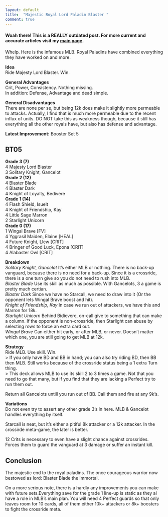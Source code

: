 ```yaml
---
layout: default
title:  "Majestic Royal Lord Paladin Blaster "
comment: true
---
```


####  Woah there! This is a REALLY outdated post. For more current and accurate articles visit my [main page](/cfvg).

<p>Whelp. Here is the infamous MLB. Royal Paladins have combined everything they have worked on and more.</p>
<p><strong>Idea</strong><br />
Ride Majesty Lord Blaster. Win.</p>
<p><strong>General Advantages</strong><br />
Crit, Power, Consistency. Nothing missing.<br />
In addition: Defense, Advantage and dead simple.</p><!-- more -->
<p><strong>General Disadvantages</strong><br />
There are none per se, but being 12k does make it slightly more permeable to attacks. Actually, I find that is much more permeable due to the recent influx of units. DO NOT take this as weakness though, because it still has everything all the other royals have, but also has defense and advantage.</p>
<p><strong>Latest Improvement:</strong> Booster Set 5</p>
<h2>BT05</h2>
<p><strong>Grade 3 (7)</strong><br />
4 Majesty Lord Blaster<br />
3 Solitary Knight, Gancelot<br />
<strong>Grade 2 (12)</strong><br />
4 Blaster Blade<br />
4 Blaster Dark<br />
4 Knight of Loyalty, Bedivere<br />
<strong>Grade 1 (14)</strong><br />
4 Flash Shield, Isuelt<br />
4 Knight of Friendship, Kay<br />
4 Little Sage Marron<br />
2 Starlight Unicorn<br />
<strong>Grade 0 (17)</strong><br />
1 Wingal Brave [FV]<br />
4 Yggrasil Maiden, Elaine [HEAL]<br />
4 Future Knight, Llew [CRIT]<br />
4 Bringer of Good Luck, Epona [CRIT]<br />
4 Alabaster Owl [CRIT]</p>
<p><strong>Breakdown</strong><br />
<em>Solitary Knight, Gancelot</em> It&#8217;s either MLB or nothing. There is no back-up vanguard, because there is no need for a back-up. Since it is a crossride, there is a one turn give so you do not need to rush into MLB.<br />
<em>Blaster Blade</em> Use its skill as much as possible. With Gancelots, 3 a game is pretty much certian.<br />
<em>Blaster Dark</em> Since we have no Starcall, we need to draw into it (Or the opponent lets Wingal Brave boost and hit).<br />
<em>Knight of Friendship, Kay</em> In case we run out of attackers, we have this and Marron for 18k.<br />
<em>Starlight Unicorn</em> Behind Bidievere, on-call give to something that can make a column. If the opponent is non-crossride, then Starlight can abuse by selecting rows to force an extra card out.<br />
<em>Wingal Brave</em> Can either hit early, or after MLB, or never. Doesn&#8217;t matter which one, you are still going to get MLB at 12k.</p>
<p><strong>Strategy</strong><br />
Ride MLB. Use skill. Win.<br />
&gt; If you only have BD and BB in hand; you can also try riding BD, then BB then MLB. Still works because of the crossride status being a 1 extra Turn thing.<br />
&gt; This deck allows MLB to use its skill 2 to 3 times a game. Not that you need to go that many, but if you find that they are lacking a Perfect try to run them out.</p>
<p>Return all Gancelots untill you run out of BB. Call them and fire at any 9k&#8217;s.</p>
<p><strong>Variations</strong><br />
Do not even try to assert any other grade 3&#8217;s in here. MLB &amp; Gancelot handles everything by itself.</p>
<p>Starcall is neat, but it&#8217;s either a pitiful 8k attacker or a 12k attacker. In the crossirde meta-game, the later is better.</p>
<p>12 Crits is necessary to even have a slight chance against crossrides. Forces them to guard the vanguard at 3 damage or suffer an instant kill.</p>
<h2>Conclusion</h2>
<p>The majestic end to the royal paladins. The once courageous warrior now bestowed as lord: Blaster Blade the immortal.</p>
<p>On a more serious note, there is a hardly any improvements you can make with future sets.Everything save for the grade 1 line-up is static as they al have a role in MLB&#8217;s main plan. You will need 4 Perfect guards so that only leaves room for 10 cards, all of them either 10k+ attackers or 8k+ boosters to fight the crossride meta.<i class="fa fa-stop"></i></p>
